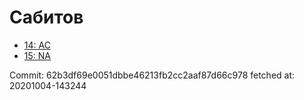 # Сабитов
- [14: AC](14.md)
- [15: NA](15.md)

Commit: 62b3df69e0051dbbe46213fb2cc2aaf87d66c978
 fetched at: 20201004-143244

